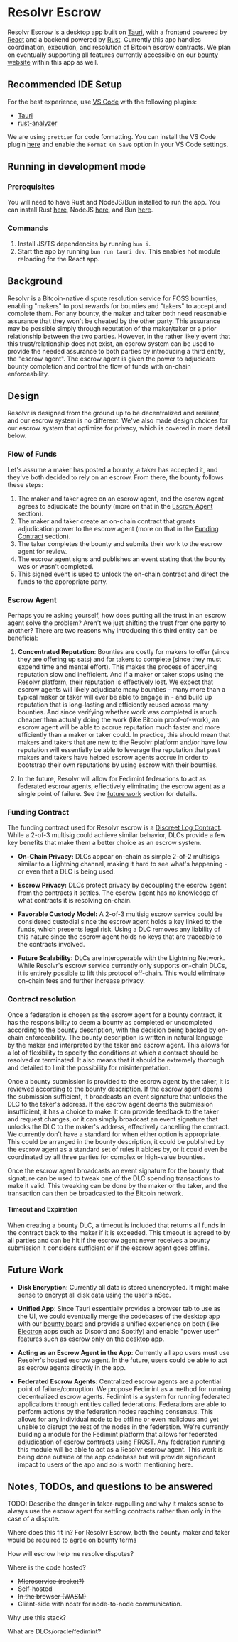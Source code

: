 # Resolvr Escrow

Resolvr Escrow is a desktop app built on [Tauri](https://tauri.app/), with a frontend powered by [React](https://react.dev/) and a backend powered by [Rust](https://www.rust-lang.org/). Currently this app handles coordination, execution, and resolution of Bitcoin escrow contracts. We plan on eventually supporting all features currently accessible on our [bounty website](https://resolvr-io.vercel.app/) within this app as well.

## Recommended IDE Setup

For the best experience, use [VS Code](https://code.visualstudio.com/) with the following plugins:

* [Tauri](https://marketplace.visualstudio.com/items?itemName=tauri-apps.tauri-vscode)
* [rust-analyzer](https://marketplace.visualstudio.com/items?itemName=rust-lang.rust-analyzer)

We are using `prettier` for code formatting. You can install the VS Code plugin [here](https://marketplace.visualstudio.com/items?itemName=esbenp.prettier-vscode) and enable the `Format On Save` option in your VS Code settings.

## Running in development mode

### Prerequisites

You will need to have Rust and NodeJS/Bun installed to run the app. You can install Rust [here](https://www.rust-lang.org/tools/install), NodeJS [here](https://nodejs.org/en/download/), and Bun [here](https://bun.sh/).

### Commands

1. Install JS/TS dependencies by running `bun i`.
2. Start the app by running `bun run tauri dev`. This enables hot module reloading for the React app.

## Background
Resolvr is a Bitcoin-native dispute resolution service for FOSS bounties, enabling "makers" to post rewards for bounties and "takers" to accept and complete them. For any bounty, the maker and taker both need reasonable assurance that they won't be cheated by the other party. This assurance may be possible simply through reputation of the maker/taker or a prior relationship between the two parties. However, in the rather likely event that this trust/relationship does not exist, an escrow system can be used to provide the needed assurance to both parties by introducing a third entity, the "escrow agent". The escrow agent is given the power to adjudicate bounty completion and control the flow of funds with on-chain enforceability.

## Design
Resolvr is designed from the ground up to be decentralized and resilient, and our escrow system is no different. We've also made design choices for our escrow system that optimize for privacy, which is covered in more detail below.

### Flow of Funds
Let's assume a maker has posted a bounty, a taker has accepted it, and they've both decided to rely on an escrow. From there, the bounty follows these steps:

1. The maker and taker agree on an escrow agent, and the escrow agent agrees to adjudicate the bounty (more on that in the [Escrow Agent](#escrow-agent) section).
2. The maker and taker create an on-chain contract that grants adjudication power to the escrow agent (more on that in the [Funding Contract](#funding-contract) section).
3. The taker completes the bounty and submits their work to the escrow agent for review.
4. The escrow agent signs and publishes an event stating that the bounty was or wasn't completed.
5. This signed event is used to unlock the on-chain contract and direct the funds to the appropriate party.

### Escrow Agent
Perhaps you're asking yourself, how does putting all the trust in an escrow agent solve the problem? Aren't we just shifting the trust from one party to another? There are two reasons why introducing this third entity can be beneficial:

1. **Concentrated Reputation**: Bounties are costly for makers to offer (since they are offering up sats) and for takers to complete (since they must expend time and mental effort). This makes the process of accruing reputation slow and inefficient. And if a maker or taker stops using the Resolvr platform, their reputation is effectively lost. We expect that escrow agents will likely adjudicate many bounties - many more than a typical maker or taker will ever be able to engage in - and build up reputation that is long-lasting and efficiently reused across many bounties. And since verifying whether work was completed is much cheaper than actually doing the work (like Bitcoin proof-of-work), an escrow agent will be able to accrue reputation much faster and more efficiently than a maker or taker could. In practice, this should mean that makers and takers that are new to the Resolvr platform and/or have low reputation will essentially be able to leverage the reputation that past makers and takers have helped escrow agents accrue in order to bootstrap their own reputations by using escrow with their bounties.

2. In the future, Resolvr will allow for Fedimint federations to act as federated escrow agents, effectively eliminating the escrow agent as a single point of failure. See the [future work](#future-work) section for details.

### Funding Contract
The funding contract used for Resolvr escrow is a [Discreet Log Contract](https://bitcoinops.org/en/topics/discreet-log-contracts/). While a 2-of-3 multisig could achieve similar behavior, DLCs provide a few key benefits that make them a better choice as an escrow system.

* **On-Chain Privacy:** DLCs appear on-chain as simple 2-of-2 multisigs similar to a Lightning channel, making it hard to see what's happening - or even that a DLC is being used.

* **Escrow Privacy:** DLCs protect privacy by decoupling the escrow agent from the contracts it settles. The escrow agent has no knowledge of what contracts it is resolving on-chain.

* **Favorable Custody Model:** A 2-of-3 multisig escrow service could be considered custodial since the escrow agent holds a key linked to the funds, which presents legal risk. Using a DLC removes any liability of this nature since the escrow agent holds no keys that are traceable to the contracts involved.

* **Future Scalability:** DLCs are interoperable with the Lightning Network. While Resolvr's escrow service currently only supports on-chain DLCs, it is entirely possible to lift this protocol off-chain. This would eliminate on-chain fees and further increase privacy.

### Contract resolution
Once a federation is chosen as the escrow agent for a bounty contract, it has the responsibility to deem a bounty as completed or uncompleted according to the bounty description, with the decision being backed by on-chain enforceability. The bounty description is written in natural language by the maker and interpreted by the taker and escrow agent. This allows for a lot of flexibility to specify the conditions at which a contract should be resolved or terminated. It also means that it should be extremely thorough and detailed to limit the possibility for misinterpretation.

Once a bounty submission is provided to the escrow agent by the taker, it is reviewed according to the bounty description. If the escrow agent deems the submission sufficient, it broadcasts an event signature that unlocks the DLC to the taker's address. If the escrow agent deems the submission insufficient, it has a choice to make. It can provide feedback to the taker and request changes, or it can simply broadcast an event signature that unlocks the DLC to the maker's address, effectively cancelling the contract. We currently don't have a standard for when either option is appropriate. This could be arranged in the bounty description, it could be published by the escrow agent as a standard set of rules it abides by, or it could even be coordinated by all three parties for complex or high-value bounties.

Once the escrow agent broadcasts an event signature for the bounty, that signature can be used to tweak one of the DLC spending transactions to make it valid. This tweaking can be done by the maker or the taker, and the transaction can then be broadcasted to the Bitcoin network.

#### Timeout and Expiration
When creating a bounty DLC, a timeout is included that returns all funds in the contract back to the maker if it is exceeded. This timeout is agreed to by all parties and can be hit if the escrow agent never receives a bounty submission it considers sufficient or if the escrow agent goes offline.

## Future Work

* **Disk Encryption**: Currently all data is stored unencrypted. It might make sense to encrypt all disk data using the user's nSec.

* **Unified App**: Since Tauri essentially provides a browser tab to use as the UI, we could eventually merge the codebases of the desktop app with our [bounty board](https://resolvr-io.vercel.app/) and provide a unified experience on both (like [Electron](https://www.electronjs.org/) apps such as Discord and Spotify) and enable "power user" features such as escrow only on the desktop app.

* **Acting as an Escrow Agent in the App**: Currently all app users must use Resolvr's hosted escrow agent. In the future, users could be able to act as escrow agents directly in the app.

* **Federated Escrow Agents**: Centralized escrow agents are a potential point of failure/corruption. We propose Fedimint as a method for running decentralized escrow agents. Fedimint is a system for running federated applications through entities called federations. Federations are able to perform actions by the federation nodes reaching consensus. This allows for any individual node to be offline or even malicious and yet unable to disrupt the rest of the nodes in the federation. We're currently building a module for the Fedimint platform that allows for federated adjudication of escrow contracts using [FROST](https://glossary.blockstream.com/frost/). Any federation running this module will be able to act as a Resolvr escrow agent. This work is being done outside of the app codebase but will provide significant impact to users of the app and so is worth mentioning here.

## Notes, TODOs, and questions to be answered

TODO: Describe the danger in taker-rugpulling and why it makes sense to always use the escrow agent for settling contracts rather than only in the case of a dispute.

Where does this fit in?
For Resolvr Escrow, both the bounty maker and taker would be required to agree on bounty terms

How will escrow help me resolve disputes?

Where is the code hosted?
* ~~Microservice (rocket?)~~
* ~~Self-hosted~~ 
* ~~In the browser (WASM)~~
* Client-side with nostr for node-to-node communication.

Why use this stack?

What are DLCs/oracle/fedimint?
